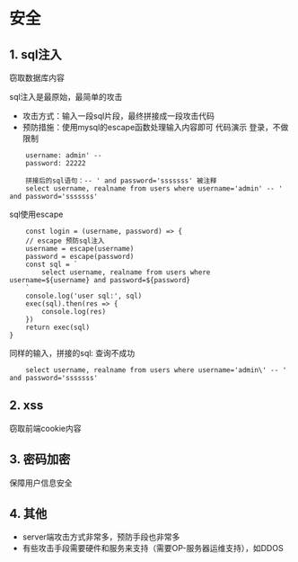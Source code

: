 # 安全

## 1. sql注入
窃取数据库内容

sql注入是最原始，最简单的攻击

- 攻击方式：输入一段sql片段，最终拼接成一段攻击代码
- 预防措施：使用mysql的escape函数处理输入内容即可
代码演示
登录，不做限制
```
    username: admin' -- 
    password: 22222

    拼接后的sql语句：-- ' and password='sssssss' 被注释
    select username, realname from users where username='admin' -- ' and password='sssssss'
```
sql使用escape
```
    const login = (username, password) => {
    // escape 预防sql注入
    username = escape(username)
    password = escape(password)
    const sql = `
        select username, realname from users where username=${username} and password=${password}
    `
    console.log('user sql:', sql)
    exec(sql).then(res => {
        console.log(res)
    })
    return exec(sql)
}
```
同样的输入，拼接的sql: 查询不成功
```
    select username, realname from users where username='admin\' -- ' and password='sssssss'
```

## 2. xss
窃取前端cookie内容

## 3. 密码加密
保障用户信息安全

## 4. 其他
- server端攻击方式非常多，预防手段也非常多
- 有些攻击手段需要硬件和服务来支持（需要OP-服务器运维支持），如DDOS

